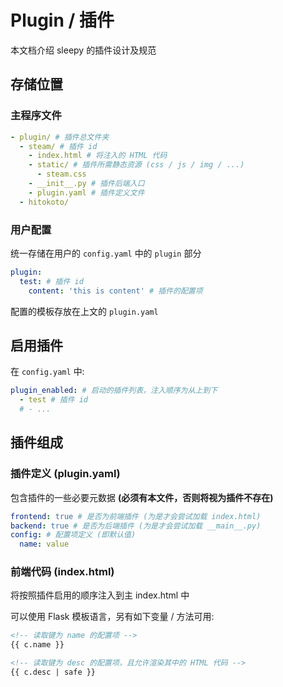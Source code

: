 # Plugin / 插件

本文档介绍 sleepy 的插件设计及规范

## 存储位置

### 主程序文件

```yaml
- plugin/ # 插件总文件夹
  - steam/ # 插件 id
    - index.html # 将注入的 HTML 代码
    - static/ # 插件所需静态资源 (css / js / img / ...)
      - steam.css
    - __init__.py # 插件后端入口
    - plugin.yaml # 插件定义文件
  - hitokoto/
```

### 用户配置

统一存储在用户的 `config.yaml` 中的 `plugin` 部分

```yaml
plugin:
  test: # 插件 id
    content: 'this is content' # 插件的配置项
```

配置的模板存放在上文的 `plugin.yaml`

## 启用插件

在 `config.yaml` 中:

```yaml
plugin_enabled: # 启动的插件列表，注入顺序为从上到下
  - test # 插件 id
  # - ...
```

## 插件组成

### 插件定义 (plugin.yaml)

包含插件的一些必要元数据 **(必须有本文件，否则将视为插件不存在)**

```yaml
frontend: true # 是否为前端插件 (为是才会尝试加载 index.html)
backend: true # 是否为后端插件 (为是才会尝试加载 __main__.py)
config: # 配置项定义 (即默认值)
  name: value
```

### 前端代码 (index.html)

将按照插件启用的顺序注入到主 index.html 中

可以使用 Flask 模板语言，另有如下变量 / 方法可用:

```html
<!-- 读取键为 name 的配置项 -->
{{ c.name }}

<!-- 读取键为 desc 的配置项，且允许渲染其中的 HTML 代码 -->
{{ c.desc | safe }}


```